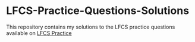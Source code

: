 # LFCS-Practice-Questions-Solutions
This repository contains my solutions to the LFCS practice questions available on [LFCS Practice](https://training.linuxfoundation.org/wp-content/uploads/2019/04/LFCS-Practice-Questions-v1.0.pdf)
